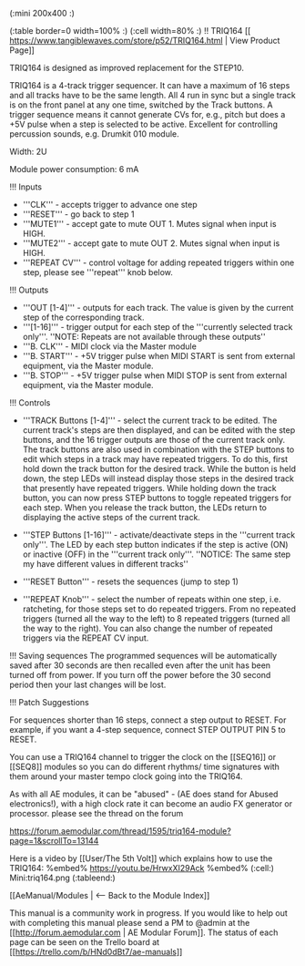 (:mini 200x400 :)

(:table border=0 width=100% :)
(:cell width=80% :) 
!! TRIQ164
[[ https://www.tangiblewaves.com/store/p52/TRIQ164.html | View Product Page]]

TRIQ164 is designed as improved replacement for the STEP10.

TRIQ164 is a 4-track trigger sequencer. It can have a maximum of 16 steps and all tracks have to be the same length.  All 4 run in sync but a single track is on the front panel at any one time, switched by the Track buttons. A trigger sequence means it cannot generate CVs for, e.g., pitch but does a +5V pulse when a step is selected to be active. Excellent for controlling percussion sounds, e.g. Drumkit 010 module.



Width: 2U

Module power consumption: 6 mA

!!! Inputs
* '''CLK''' - accepts trigger to advance one step
* '''RESET''' - go back to step 1
* '''MUTE1''' - accept gate to mute OUT 1.  Mutes signal when input is HIGH.
* '''MUTE2''' - accept gate to mute OUT 2.  Mutes signal when input is HIGH.
* '''REPEAT CV''' - control voltage for adding repeated triggers within one step, please see '''repeat''' knob below.

!!! Outputs
* '''OUT [1-4]''' - outputs for each track.  The value is given by the current step of the corresponding track.
* '''[1-16]''' - trigger output for each step of  the '''currently selected track only'''.  ''NOTE: Repeats are not available through these outputs''
* '''B. CLK''' - MIDI clock via the Master module
* '''B. START''' - +5V trigger pulse when MIDI START is sent from external equipment, via the Master module. 
* '''B. STOP''' - +5V trigger pulse when MIDI STOP is sent from external equipment, via the Master module. 

!!! Controls
* '''TRACK Buttons [1-4]''' - select the current track to be edited. The current track's steps are then displayed, and can be edited with the step buttons, and the 16 trigger outputs are those of the current track only. The track buttons are also used in combination with the STEP buttons to edit which steps in a track may have repeated triggers. To do this, first hold down the track button for the desired track.  While the button is held down, the step LEDs will instead display those steps in the desired track that presently have repeated triggers. While holding down the track button, you can now press STEP buttons to toggle repeated triggers for each step. When you release the track button, the LEDs return to displaying the active steps of the current track.

* '''STEP Buttons [1-16]''' - activate/deactivate steps in the '''current track only'''.  The LED by each step button indicates if the step is active (ON) or inactive (OFF) in the '''current track only'''.  ''NOTICE: The same step my have different values in different tracks''
* '''RESET Button''' - resets the sequences (jump to step 1)
* '''REPEAT Knob''' - select the number of repeats within one step, i.e. ratcheting, for those steps set to do repeated triggers. From no repeated triggers (turned all the way to the left) to 8 repeated triggers (turned all the way to the right). You can also change the number of repeated triggers via the REPEAT CV input.

!!! Saving sequences
The programmed sequences will be automatically saved after 30 seconds are then recalled even after the unit has been turned off from power. If you turn off the power before the 30 second period then your last changes will be lost.

!!! Patch Suggestions

For sequences shorter than 16 steps, connect a step output to RESET.  For example, if you want a 4-step sequence, connect STEP OUTPUT PIN 5 to RESET.

You can use a TRIQ164 channel to trigger the clock on the [[SEQ16]] or [[SEQ8]] modules so you can do different rhythms/ time signatures with them around your master tempo clock going into the TRIQ164.

As with all AE modules, it can be "abused" - (AE does stand for Abused electronics!), with a high clock rate it can become an audio FX generator or processor. please see the thread on the forum

https://forum.aemodular.com/thread/1595/triq164-module?page=1&scrollTo=13144

Here is a video by [[User/The 5th Volt]] which explains how to use the TRIQ164:
%embed% https://youtu.be/HrwxXI29Ack %embed%
(:cell:) Mini:triq164.png
(:tableend:)


[[AeManual/Modules | <-- Back to the Module Index]]

This manual is a community work in progress. If you would like to help out with completing this manual please send a PM to @admin at the [[http://forum.aemodular.com | AE Modular Forum]].  The status of each page can be seen on the Trello board at [[https://trello.com/b/HNd0dBt7/ae-manuals]]
